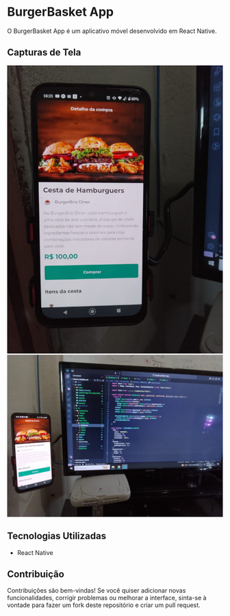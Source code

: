 # BurgerBasket App

O BurgerBasket App é um aplicativo móvel desenvolvido em React Native.

## Capturas de Tela

<img src="./assets/ex1.jpg" >
<img src="./assets/ex2.jpg" >

## Tecnologias Utilizadas

- React Native

## Contribuição

Contribuições são bem-vindas! Se você quiser adicionar novas funcionalidades, corrigir problemas ou melhorar a interface, sinta-se à vontade para fazer um fork deste repositório e criar um pull request.



